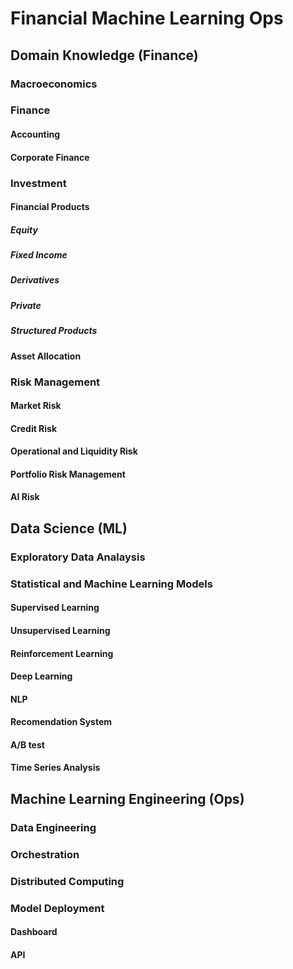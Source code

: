 # Financial Machine Learning Ops
## Domain Knowledge (Finance)
### Macroeconomics

### Finance
#### Accounting
#### Corporate Finance

### Investment
#### Financial Products
##### Equity
##### Fixed Income
##### Derivatives
##### Private
##### Structured Products
#### Asset Allocation

### Risk Management
#### Market Risk
#### Credit Risk
#### Operational and Liquidity Risk
#### Portfolio Risk Management
#### AI Risk

## Data Science (ML)
### Exploratory Data Analaysis
### Statistical and Machine Learning Models
#### Supervised Learning 
#### Unsupervised Learning
#### Reinforcement Learning
#### Deep Learning
#### NLP
#### Recomendation System
#### A/B test
#### Time Series Analysis


## Machine Learning Engineering (Ops)
### Data Engineering
### Orchestration
### Distributed Computing
### Model Deployment
#### Dashboard
#### API
